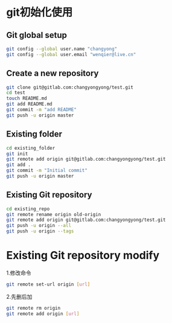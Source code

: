 # git初始化使用

## Git global setup
``` bash
git config --global user.name "changyong"
git config --global user.email "wenqier@live.cn"
```

## Create a new repository
``` bash
git clone git@gitlab.com:changyongyong/test.git
cd test
touch README.md
git add README.md
git commit -m "add README"
git push -u origin master
```

## Existing folder
``` bash
cd existing_folder
git init
git remote add origin git@gitlab.com:changyongyong/test.git
git add .
git commit -m "Initial commit"
git push -u origin master
```

## Existing Git repository
``` bash
cd existing_repo
git remote rename origin old-origin
git remote add origin git@gitlab.com:changyongyong/test.git
git push -u origin --all
git push -u origin --tags
```

# Existing Git repository modify

1.修改命令  
``` bash
git remote set-url origin [url]
```
2.先删后加  
```bash
git remote rm origin
git remote add origin [url]
```
